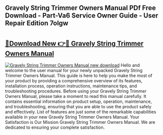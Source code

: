 ## Gravely String Trimmer Owners Manual PDf Free Download - Part-Va6 Service Owner Guide - User Repair Edition 7olgw

# <h2><a href="http://bc6047.oget.top/?id=Gravely+String+Trimmer+Owners+Manual">🔗Download New 👉🔴 Gravely String Trimmer Owners Manual</a></h2>

[![Gravely String Trimmer Owners Manual new download](https://i.imgur.com/5g1atiW.png)](http://bc6047.oget.top/?id=Gravely+String+Trimmer+Owners+Manual)
Hello and welcome to the user manual for your newly unpacked Gravely String Trimmer Owners Manual. This guide is here to help you make the most of your product by providing a comprehensive overview of its features, installation process, operation instructions, maintenance tips, and troubleshooting procedures. Before using your Gravely String Trimmer Owners Manual, please take a moment to read this manual carefully. It contains essential information on product setup, operation, maintenance, and troubleshooting, ensuring that you are able to use the product safely and effectively. List of features are just some of the remarkable capabilities available in your new Gravely String Trimmer Owners Manual. Your Satisfaction is Our Mission Gravely String Trimmer Owners Manual. We are dedicated to ensuring your complete satisfaction.
